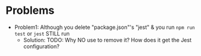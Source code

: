 # Problems
* Problem1: Although you delete "package.json"'s "jest" & you run `npm run test` or `jest` STILL run
  * Solution: TODO: Why NO use to remove it? How does it get the Jest configuration?
